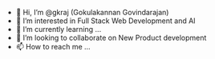 - 👋 Hi, I’m @gkraj (Gokulakannan Govindarajan)
- 👀 I’m interested in Full Stack Web Development and AI
- 🌱 I’m currently learning ...
- 💞️ I’m looking to collaborate on New Product development
- 📫 How to reach me ...

<!---
gkraj/gkraj is a ✨ special ✨ repository because its `README.md` (this file) appears on your GitHub profile.
You can click the Preview link to take a look at your changes.
--->
